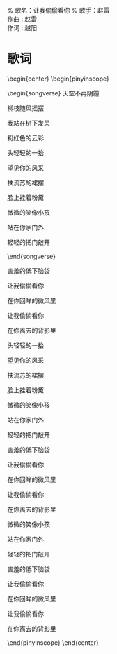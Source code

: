 % 歌名：让我偷偷看你
% 歌手：赵雷\
  作曲 : 赵雷\
  作词 : 越阳

# 歌词

\begin{center}
\begin{pinyinscope}

\begin{songverse}
天空不再阴霾

柳枝随风摇摆

我站在树下发呆

粉红色的云彩

头轻轻的一抬

望见你的风采

扶流苏的裙摆

脸上挂着粉黛

微微的笑像小孩

站在你家门外

轻轻的把门敲开

\end{songverse}

害羞的低下脑袋

让我偷偷看你

在你回眸的微风里

让我偷偷看你

在你离去的背影里

头轻轻的一抬

望见你的风采

扶流苏的裙摆

脸上挂着粉黛

微微的笑像小孩

站在你家门外

轻轻的把门敲开

害羞的低下脑袋

让我偷偷看你

在你回眸的微风里

让我偷偷看你

在你离去的背影里

微微的笑像小孩

站在你家门外

轻轻的把门敲开

害羞的低下脑袋

让我偷偷看你

在你回眸的微风里

让我偷偷看你

在你离去的背影里

\end{pinyinscope}
\end{center}
